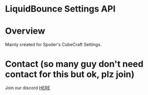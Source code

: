 # LiquidBounce Settings API

# Overview
Mainly created for Spoiler's CubeCraft Settings.

# Contact (so many guy don't need contact for this but ok, plz join)
Join our discord [HERE](https://discord.gg/nq6gVsm)
